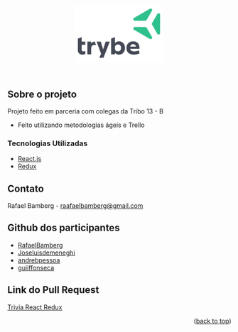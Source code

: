 <header>
  <img width="200px" src="9814df697eaf49815d7df109110815ff887b3457.png" alt="" />
</header>

<!-- Sobre o projeto -->
## Sobre o projeto

Projeto feito em parceria com colegas da Tribo 13 - B
* Feito utilizando metodologias ágeis e Trello

### Tecnologias Utilizadas

* [React.js](https://reactjs.org/)
* [Redux](https://reactjs.org/)


<!-- Contato -->
## Contato

Rafael Bamberg - raafaelbamberg@gmail.com


<!-- Github dos participantes -->
## Github dos participantes
* [RafaelBamberg](https://github.com/RafaelBamberg)
* [Joseluisdemeneghi](https://github.com/Joseluisdemeneghi)
* [andrebpessoa](https://github.com/andrebpessoa)
* [guiiffonseca](https://github.com/guiiffonseca)

## Link do Pull Request
[Trivia React Redux](https://github.com/tryber/sd-013-b-project-trivia-react-redux/tree/main-group-21)

<p align="right">(<a href="#top">back to top</a>)</p>

